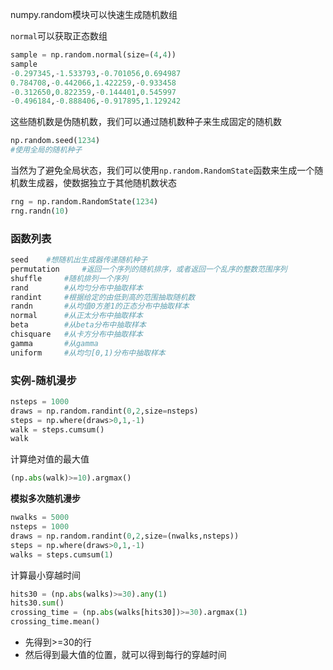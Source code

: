 numpy.random模块可以快速生成随机数组

`normal`可以获取正态数组

```python
sample = np.random.normal(size=(4,4))
sample
-0.297345,-1.533793,-0.701056,0.694987
0.784708,-0.442066,1.422259,-0.933458
-0.312650,0.822359,-0.144401,0.545997
-0.496184,-0.888406,-0.917895,1.129242
```

这些随机数是伪随机数，我们可以通过随机数种子来生成固定的随机数

```python
np.random.seed(1234)
#使用全局的随机种子
```

当然为了避免全局状态，我们可以使用`np.random.RandomState`函数来生成一个随机数生成器，使数据独立于其他随机数状态

```python
rng = np.random.RandomState(1234)
rng.randn(10)
```

### 函数列表

```python
seed	#想随机出生成器传递随机种子
permutation		#返回一个序列的随机排序，或者返回一个乱序的整数范围序列
shuffle		#随机排列一个序列
rand		#从均匀分布中抽取样本
randint		#根据给定的由低到高的范围抽取随机数
randn		#从均值0方差1的正态分布中抽取样本
normal		#从正太分布中抽取样本
beta		#从beta分布中抽取样本
chisquare	#从卡方分布中抽取样本
gamma		#从gamma
uniform		#从均匀[0,1)分布中抽取样本
```

### 实例-随机漫步

```python
nsteps = 1000
draws = np.random.randint(0,2,size=nsteps)
steps = np.where(draws>0,1,-1)
walk = steps.cumsum()
walk
```

计算绝对值的最大值

```python
(np.abs(walk)>=10).argmax()
```

**模拟多次随机漫步**

```python
nwalks = 5000
nsteps = 1000
draws = np.random.randint(0,2,size=(nwalks,nsteps))
steps = np.where(draws>0,1,-1)
walks = steps.cumsum(1)
```

计算最小穿越时间

```python
hits30 = (np.abs(walks)>=30).any(1)
hits30.sum()
crossing_time = (np.abs(walks[hits30])>=30).argmax(1)
crossing_time.mean()
```

- 先得到>=30的行
- 然后得到最大值的位置，就可以得到每行的穿越时间
